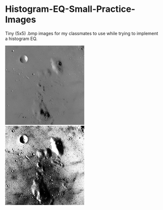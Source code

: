 # Histogram-EQ-Small-Practice-Images
Tiny (5x5) .bmp images for my classmates to use while trying to implement a histogram EQ.

![](./images/moon.bmp)
![](./results/moon.bmp)
